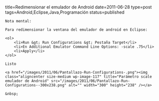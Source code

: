title=Redimensionar el emulador de Android
date=2011-06-28
type=post
tags=Android,Eclipse,Java,Programación
status=published
~~~~~~
Nota mental:

Para redimensionar la ventana del emulador de android en Eclipse:

<ol>
	<li>Run &gt; Run Configurations &gt; Pestaña Target</li>
	<li>En Additional Emulator Command Line Options: -scale .75</li>
	<li>Apply</li>
</ol>

Listo

<a href="/images/2011/06/Pantallazo-Run-Configurations-.png"><img class="aligncenter size-medium wp-image-117" title="Parámetro scale emulador de Android" src="/images/2011/06/Pantallazo-Run-Configurations--300x238.png" alt="" width="300" height="238" /></a>

&nbsp;
